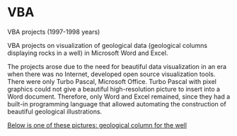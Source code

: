 # VBA
VBA projects (1997-1998 years)

VBA projects on visualization of geological data (geological columns displaying rocks in a well) in Microsoft Word and Excel.

The projects arose due to the need for beautiful data visualization in an era when there was no Internet, developed open source visualization tools. 
There were only Turbo Pascal, Microsoft Office. 
Turbo Pascal with pixel graphics could not give a beautiful high-resolution picture to insert into a Word document.
Therefore, only Word and Excel remained, since they had a built-in programming language 
that allowed automating the construction of beautiful geological illustrations.

[Below is one of these pictures: geological column for the well](https://github.com/ivgnk/VBA/blob/master/Col_Log/Col_Log.png)


